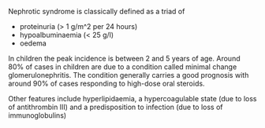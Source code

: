 Nephrotic syndrome is classically defined as a triad of  
* proteinuria (\> 1 g/m^2 per 24 hours)
* hypoalbuminaemia (\< 25 g/l)
* oedema

  
In children the peak incidence is between 2 and 5 years of age. Around 80% of cases in children are due to a condition called minimal change glomerulonephritis. The condition generally carries a good prognosis with around 90% of cases responding to high\-dose oral steroids.  
  
Other features include hyperlipidaemia, a hypercoagulable state (due to loss of antithrombin III) and a predisposition to infection (due to loss of immunoglobulins)